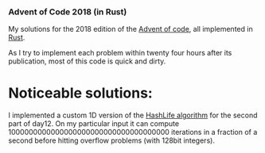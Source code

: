 ### Advent of Code 2018 (in Rust)

My solutions for the 2018 edition of the [Advent of code](https://adventofcode.com/2018), all implemented in [Rust](https://www.rust-lang.org/).

As I try to implement each problem within twenty four hours after its publication, most of this code is quick and dirty.

# Noticeable solutions:

I implemented a custom 1D version of the [HashLife algorithm](https://en.wikipedia.org/wiki/Hashlife) for the second part of day12. On my particular input it can compute 1000000000000000000000000000000000000 iterations in a fraction of a second before hitting overflow problems (with 128bit integers).
